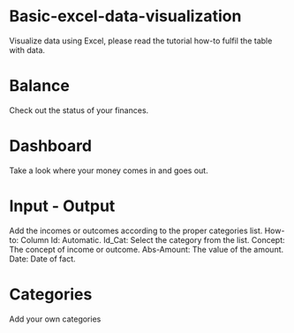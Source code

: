 # Basic-excel-data-visualization
Visualize data using Excel, please read the tutorial how-to fulfil the table with data.

# Balance
Check out the status of your finances.

# Dashboard
Take a look where your money comes in and goes out.

# Input - Output
Add the incomes or outcomes according to the proper categories list.
How-to:
Column 
Id: Automatic.
Id_Cat: Select the category from the list.
Concept: The concept of income or outcome.
Abs-Amount: The value of the amount.
Date: Date of fact.

# Categories
Add your own categories





